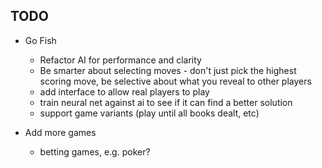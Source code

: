 ## TODO

- Go Fish
  - Refactor AI for performance and clarity
  - Be smarter about selecting moves - don't just pick the highest scoring move,
    be selective about what you reveal to other players
  - add interface to allow real players to play
  - train neural net against ai to see if it can find a better solution
  - support game variants (play until all books dealt, etc)

- Add more games
  - betting games, e.g. poker?
